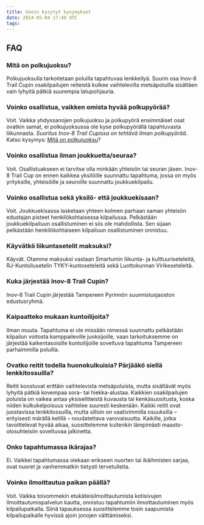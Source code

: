 ```yaml
---
title: Usein kysytyt kysymykset
date: 2014-05-04 17:49 UTC
tags:
---
```


## FAQ


### Mitä on polkujuoksu?

Polkujuoksulla tarkoitetaan poluilla tapahtuvaa lenkkeilyä. Suurin osa Inov-8 Trail Cupin osakilpailujen reiteistä kulkee vaihtelevilla metsäpoluilla sisältäen vain lyhyitä pätkiä suurempia latupohjauria.


### Voinko osallistua, vaikken omista hyvää polkupyörää?

Voit. Vaikka yhdyssanojen polkujuoksu ja polkupyörä ensimmäiset osat ovatkin samat, ei polkujuoksussa ole kyse polkupyörällä tapahtuvasta liikunnasta. *Suoritus Inov-8 Trail Cupissa on tehtävä ilman polkupyörää*. Katso kysymys: [Mitä on polkujuoksu](#mit-on-polkujuoksu)?


### Voinko osallistua ilman joukkuetta/seuraa?

Voit. Osallistuakseen ei tarvitse olla minkään yhteisön tai seuran jäsen. Inov-8 Trail Cup on ennen kaikkea yksilöille suunnattu tapahtuma, jossa on myös yrityksille, yhteisöille ja seuroille suunnattu joukkuekilpailu.


### Voinko osallistua sekä yksilö- että joukkuekisaan?

Voit. Joukkuekisassa lasketaan yhteen kolmen parhaan saman yhteisön edustajan pisteet henkilökohtaisessa kilpailussa. Pelkästään joukkuekilpailuun osallistuminen ei siis ole mahdollista. Sen sijaan pelkästään henkilökohtaiseen kilpailuun osallistuminen onnistuu.


### Käyvätkö liikuntasetelit maksuksi?

Käyvät. Otamme maksuksi vastaan Smartumin liikunta- ja kulttuuriseteleitä, RJ-Kuntoilusetelin TYKY-kuntoseteleitä sekä Luottokunnan Virikeseteleitä.


### Kuka järjestää Inov-8 Trail Cupin?

Inov-8 Trail Cupin järjestää Tampereen Pyrinnön suunnistusjaoston edustusryhmä.


### Kaipaatteko mukaan kuntoilijoita?

Ilman muuta. Tapahtuma ei ole missään nimessä suunnattu pelkästään kilpailun voitosta kamppaileville juoksijoille, vaan tarkoituksemme on järjestää kaikentasoisille kuntoilijoille soveltuva tapahtuma Tampereen parhaimmilla poluilla.


### Ovatko reitit todella huonokulkuisia? Pärjääkö siellä lenkkitossuilla?

Reitit koostuvat erittäin vaihtelevista metsäpoluista, mutta sisältävät myös lyhyitä pätkiä kovempaa sora- tai hiekka-alustaa. Kaikkien osakilpailujen poluista on vaikea antaa yksiselitteistä kuvausta tai kenkäsuositusta, koska niiden kulkukelpoisuus vaihtelee suuresti keskenään. Kaikki reitit ovat juostavissa lenkkitossuilla, mutta silloin on vaativimmilla osuuksilla – erityisesti märällä kelillä – noudatettava varovaisuutta. Kaikille, jotka tavoittelevat hyvää aikaa, suosittelemme kuitenkin lämpimästi maasto-olosuhteisiin soveltuvaa jalkinetta.


### Onko tapahtumassa ikärajaa?

Ei. Vaikkei tapahtumassa olekaan erikseen nuorten tai ikäihmisten sarjaa, ovat nuoret ja vanhemmatkin tietysti tervetulleita.


### Voinko ilmoittautua paikan päällä?

Voit. Vaikka toivommekin etukäteisilmoittautumista kotisivujen ilmoittautumispalvelun kautta, onnistuu tapahtumiin ilmoittautuminen myös kilpailupaikalla. Siinä tapauksessa suosittelemme tosin saapumista kilpailupaikalle hyvissä ajoin jonojen välttämiseksi.